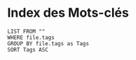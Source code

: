 
# Index des Mots-clés

```dataview
LIST FROM ""
WHERE file.tags
GROUP BY file.tags as Tags
SORT Tags ASC